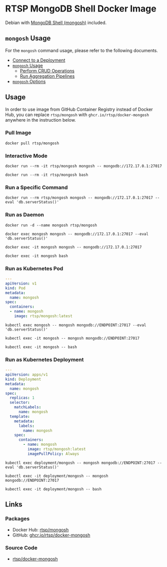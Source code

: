 # RTSP MongoDB Shell Docker Image

Debian with [MongoDB Shell (mongosh)](https://docs.mongodb.com/mongodb-shell/) included.


## `mongosh` Usage

For the `mongosh` command usage, please refer to the following documents.

- [Connect to a Deployment](https://docs.mongodb.com/mongodb-shell/connect/)
- [`mongosh` Usage](https://docs.mongodb.com/mongodb-shell/run-commands/)
  - [Perform CRUD Operations](https://docs.mongodb.com/mongodb-shell/crud/)
  - [Run Aggregation Pipelines](https://docs.mongodb.com/mongodb-shell/run-agg-pipelines/)
- [`mongosh` Options](https://docs.mongodb.com/mongodb-shell/reference/options/)


## Usage

In order to use image from GitHub Container Registry instead of Docker Hub, you can replace `rtsp/mongosh` with `ghcr.io/rtsp/docker-mongosh` anywhere in the instruction below.

### Pull Image

```ShellSession
docker pull rtsp/mongosh
```

### Interactive Mode

```ShellSession
docker run --rm -it rtsp/mongosh mongosh -- mongodb://172.17.0.1:27017
```

```ShellSession
docker run --rm -it rtsp/mongosh bash
```

### Run a Specific Command

```ShellSession
docker run --rm rtsp/mongosh mongosh -- mongodb://172.17.0.1:27017 --eval 'db.serverStatus()'
```

### Run as Daemon

```ShellSession
docker run -d --name mongosh rtsp/mongosh
```

```ShellSession
docker exec mongosh mongosh -- mongodb://172.17.0.1:27017 --eval 'db.serverStatus()'

docker exec -it mongosh mongosh -- mongodb://172.17.0.1:27017

docker exec -it mongosh bash
```

### Run as Kubernetes Pod

```yaml
---
apiVersion: v1
kind: Pod
metadata:
  name: mongosh
spec:
  containers:
  - name: mongosh
    image: rtsp/mongosh:latest
```

```ShellSession
kubectl exec mongosh -- mongosh mongodb://ENDPOINT:27017 --eval 'db.serverStatus()'

kubectl exec -it mongosh -- mongosh mongodb://ENDPOINT:27017

kubectl exec -it mongosh -- bash
```

### Run as Kubernetes Deployment

```yaml
---
apiVersion: apps/v1
kind: Deployment
metadata:
  name: mongosh
spec:
  replicas: 1
  selector:
    matchLabels:
      name: mongosh
  template:
    metadata:
      labels:
        name: mongosh
    spec:
      containers:
        - name: mongosh
          image: rtsp/mongosh:latest
          imagePullPolicy: Always
```

```ShellSession
kubectl exec deployment/mongosh -- mongosh mongodb://ENDPOINT:27017 --eval 'db.serverStatus()'

kubectl exec -it deployment/mongosh -- mongosh mongodb://ENDPOINT:27017

kubectl exec -it deployment/mongosh -- bash
```



## Links

### Packages

- Docker Hub: [rtsp/mongosh](https://hub.docker.com/r/rtsp/mongosh/)
- GitHub: [ghcr.io/rtsp/docker-mongosh](https://github.com/rtsp/docker-mongosh/pkgs/container/docker-mongosh)

### Source Code

- [rtsp/docker-mongosh](https://github.com/rtsp/docker-mongosh)
